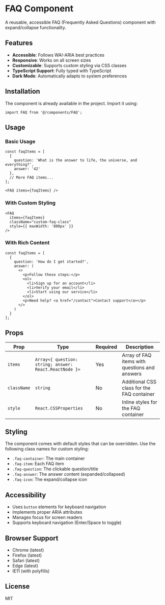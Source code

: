 # FAQ Component

A reusable, accessible FAQ (Frequently Asked Questions) component with expand/collapse functionality.

## Features

- **Accessible**: Follows WAI-ARIA best practices
- **Responsive**: Works on all screen sizes
- **Customizable**: Supports custom styling via CSS classes
- **TypeScript Support**: Fully typed with TypeScript
- **Dark Mode**: Automatically adapts to system preferences

## Installation

The component is already available in the project. Import it using:

```tsx
import FAQ from '@/components/FAQ';
```

## Usage

### Basic Usage

```tsx
const faqItems = [
  {
    question: 'What is the answer to life, the universe, and everything?',
    answer: '42'
  },
  // More FAQ items...
];

<FAQ items={faqItems} />
```

### With Custom Styling

```tsx
<FAQ 
  items={faqItems} 
  className="custom-faq-class"
  style={{ maxWidth: '800px' }}
/>
```

### With Rich Content

```tsx
const faqItems = [
  {
    question: 'How do I get started?',
    answer: (
      <>
        <p>Follow these steps:</p>
        <ol>
          <li>Sign up for an account</li>
          <li>Verify your email</li>
          <li>Start using our service</li>
        </ol>
        <p>Need help? <a href="/contact">Contact support</a></p>
      </>
    )
  }
];
```

## Props

| Prop | Type | Required | Description |
|------|------|----------|-------------|
| `items` | `Array<{ question: string; answer: React.ReactNode }>` | Yes | Array of FAQ items with questions and answers |
| `className` | `string` | No | Additional CSS class for the FAQ container |
| `style` | `React.CSSProperties` | No | Inline styles for the FAQ container |

## Styling

The component comes with default styles that can be overridden. Use the following class names for custom styling:

- `.faq-container`: The main container
- `.faq-item`: Each FAQ item
- `.faq-question`: The clickable question/title
- `.faq-answer`: The answer content (expanded/collapsed)
- `.faq-icon`: The expand/collapse icon

## Accessibility

- Uses `button` elements for keyboard navigation
- Implements proper ARIA attributes
- Manages focus for screen readers
- Supports keyboard navigation (Enter/Space to toggle)

## Browser Support

- Chrome (latest)
- Firefox (latest)
- Safari (latest)
- Edge (latest)
- IE11 (with polyfills)

## License

MIT
